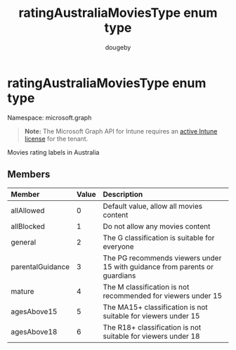 ﻿---
title: "ratingAustraliaMoviesType enum type"
description: "Movies rating labels in Australia"
author: "dougeby"
localization_priority: Normal
ms.prod: "intune"
doc_type: enumPageType
---

# ratingAustraliaMoviesType enum type

Namespace: microsoft.graph

> **Note:** The Microsoft Graph API for Intune requires an [active Intune license](https://go.microsoft.com/fwlink/?linkid=839381) for the tenant.

Movies rating labels in Australia

## Members

| Member           | Value | Description                                                                |
| :--------------- | :---- | :------------------------------------------------------------------------- |
| allAllowed       | 0     | Default value, allow all movies content                                    |
| allBlocked       | 1     | Do not allow any movies content                                            |
| general          | 2     | The G classification is suitable for everyone                              |
| parentalGuidance | 3     | The PG recommends viewers under 15 with guidance from parents or guardians |
| mature           | 4     | The M classification is not recommended for viewers under 15               |
| agesAbove15      | 5     | The MA15+ classification is not suitable for viewers under 15              |
| agesAbove18      | 6     | The R18+ classification is not suitable for viewers under 18               |
